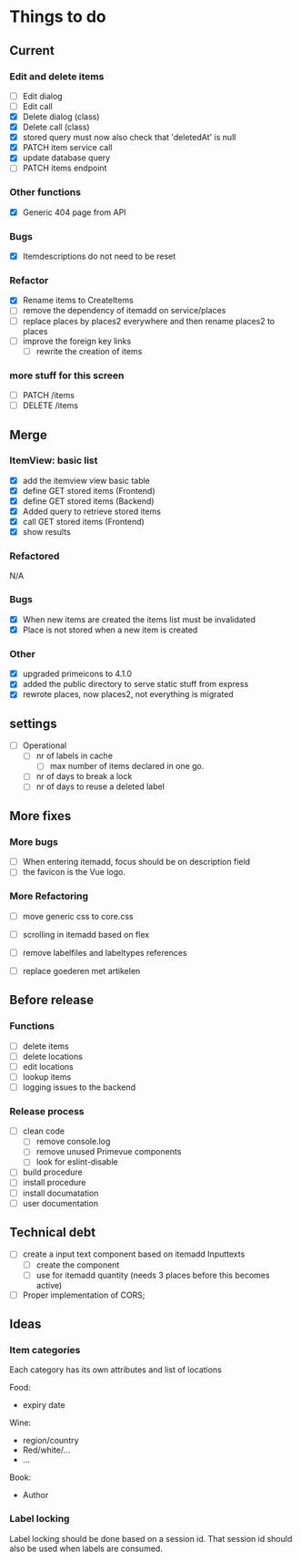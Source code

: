 # Things to do

## Current

### Edit and delete items

- [ ] Edit dialog
- [ ] Edit call
- [x] Delete dialog (class)
- [x] Delete call (class)
- [x] stored query must now also check that 'deletedAt' is null
- [x] PATCH item service call
- [x] update database query
- [ ] PATCH items endpoint

### Other functions

- [x] Generic 404 page from API

### Bugs

- [x] Itemdescriptions do not need to be reset

### Refactor

- [x] Rename items to CreateItems
- [ ] remove the dependency of itemadd on service/places
- [ ] replace places by places2 everywhere and then rename places2 to places
- [ ] improve the foreign key links
  - [ ] rewrite the creation of items

### more stuff for this screen

- [ ] PATCH /items
- [ ] DELETE /items

## Merge

### ItemView: basic list

- [x] add the itemview view basic table
- [x] define GET stored items (Frontend)
- [x] define GET stored items (Backend)
- [x] Added query to retrieve stored items
- [x] call GET stored items (Frontend)
- [x] show results

### Refactored

N/A

### Bugs

- [x] When new items are created the items list must be invalidated
- [x] Place is not stored when a new item is created

### Other

- [x] upgraded primeicons to 4.1.0
- [x] added the public directory to serve static stuff from express
- [x] rewrote places, now places2, not everything is migrated

## settings

- [ ] Operational
  - [ ] nr of labels in cache
    - [ ] max number of items declared in one go.
  - [ ] nr of days to break a lock
  - [ ] nr of days to reuse a deleted label

## More fixes

### More bugs

- [ ] When entering itemadd, focus should be on description field
- [ ] the favicon is the Vue logo.

### More Refactoring

- [ ] move generic css to core.css
- [ ] scrolling in itemadd based on flex
- [ ] remove labelfiles and labeltypes references

- [ ] replace goederen met artikelen

## Before release

### Functions

- [ ] delete items
- [ ] delete locations
- [ ] edit locations
- [ ] lookup items
- [ ] logging issues to the backend

### Release process

- [ ] clean code
  - [ ] remove console.log
  - [ ] remove unused Primevue components
  - [ ] look for eslint-disable
- [ ] build procedure
- [ ] install procedure
- [ ] install documatation
- [ ] user documentation

## Technical debt

- [ ] create a input text component based on itemadd Inputtexts
  - [ ] create the component
  - [ ] use for itemadd quantity (needs 3 places before this becomes active)
- [ ] Proper implementation of CORS;

## Ideas

### Item categories

Each category has its own attributes and list of locations

Food:

- expiry date
  
Wine:

- region/country
- Red/white/...
- ...

Book:

- Author

### Label locking

Label locking should be done based on a session id. That session id should also
be used when labels are consumed.
